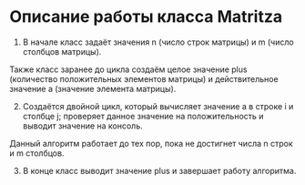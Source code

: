 # Описание работы класса Matritza
1. В начале класс задаёт значения n (число строк матрицы) и m (число столбцов матрицы).

Также класс заранее до цикла создаём целое значение plus (количество положительных элементов матрицы) и действительное значение a (значение элемента матрицы).

2. Создаётся двойной цикл, который вычисляет значение a в строке i и столбце j; проверяет данное значение на положительность и выводит значение на консоль.

Данный алгоритм работает до тех пор, пока не достигнет числа n строк и m столбцов.

3. В конце класс выводит значение plus и завершает работу алгоритма.